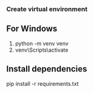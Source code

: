 ### Create virtual environment

## For Windows

1. python -m venv venv
2. venv\Scripts\activate

## Install dependencies

pip install -r requirements.txt
